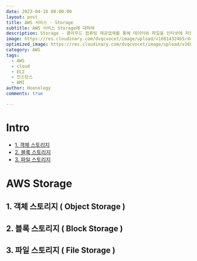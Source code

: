 ```yaml
---
date: 2023-04-16 00:00:00
layout: post
title: AWS 서비스 - Storage
subtitle: AWS 서비스 Storage에 대하여
description: Storage - 클라우드 컴퓨팅 제공업체를 통해 데이터와 파일을 인터넷에 저장할 수 있는 클라우드 컴퓨팅 모델
image: https://res.cloudinary.com/dvqcvocet/image/upload/v1681432465/dev-jeans_%E1%84%87%E1%85%A9%E1%86%A8%E1%84%89%E1%85%A1%E1%84%87%E1%85%A9%E1%86%AB_y5n0eh.png
optimized_image: https://res.cloudinary.com/dvqcvocet/image/upload/v1681432465/dev-jeans_%E1%84%87%E1%85%A9%E1%86%A8%E1%84%89%E1%85%A1%E1%84%87%E1%85%A9%E1%86%AB_y5n0eh.png 
category: AWS
tags:
  - AWS
  - cloud
  - EC2
  - 인스턴스
  - AMI
author: Hoonology
comments: true

---
```


# Intro
- [1. 객체 스토리지](#1-객체-스토리지--object-storage)
- [2. 블록 스토리지](#2-블록-스토리지--block-storage)
- [3. 파일 스토리지](#3-파일-스토리지--file-storage)

# AWS Storage 
## 1. 객체 스토리지 ( Object Storage )
## 2. 블록 스토리지 ( Block Storage )
## 3. 파일 스토리지 ( File Storage )


